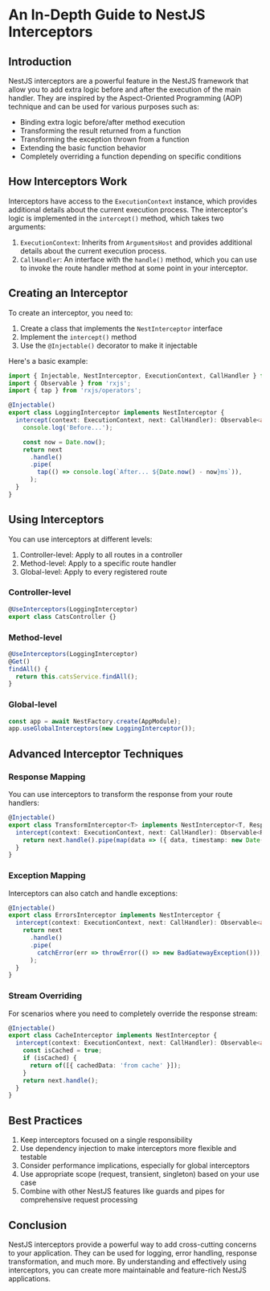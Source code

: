 # An In-Depth Guide to NestJS Interceptors

## Introduction

NestJS interceptors are a powerful feature in the NestJS framework that allow you to add extra logic before and after the execution of the main handler. They are inspired by the Aspect-Oriented Programming (AOP) technique and can be used for various purposes such as:

- Binding extra logic before/after method execution
- Transforming the result returned from a function
- Transforming the exception thrown from a function
- Extending the basic function behavior
- Completely overriding a function depending on specific conditions

## How Interceptors Work

Interceptors have access to the `ExecutionContext` instance, which provides additional details about the current execution process. The interceptor's logic is implemented in the `intercept()` method, which takes two arguments:

1. `ExecutionContext`: Inherits from `ArgumentsHost` and provides additional details about the current execution process.
2. `CallHandler`: An interface with the `handle()` method, which you can use to invoke the route handler method at some point in your interceptor.

## Creating an Interceptor

To create an interceptor, you need to:

1. Create a class that implements the `NestInterceptor` interface
2. Implement the `intercept()` method
3. Use the `@Injectable()` decorator to make it injectable

Here's a basic example:

```typescript
import { Injectable, NestInterceptor, ExecutionContext, CallHandler } from '@nestjs/common';
import { Observable } from 'rxjs';
import { tap } from 'rxjs/operators';

@Injectable()
export class LoggingInterceptor implements NestInterceptor {
  intercept(context: ExecutionContext, next: CallHandler): Observable<any> {
    console.log('Before...');

    const now = Date.now();
    return next
      .handle()
      .pipe(
        tap(() => console.log(`After... ${Date.now() - now}ms`)),
      );
  }
}
```

## Using Interceptors

You can use interceptors at different levels:

1. Controller-level: Apply to all routes in a controller
2. Method-level: Apply to a specific route handler
3. Global-level: Apply to every registered route

### Controller-level

```typescript
@UseInterceptors(LoggingInterceptor)
export class CatsController {}
```

### Method-level

```typescript
@UseInterceptors(LoggingInterceptor)
@Get()
findAll() {
  return this.catsService.findAll();
}
```

### Global-level

```typescript
const app = await NestFactory.create(AppModule);
app.useGlobalInterceptors(new LoggingInterceptor());
```

## Advanced Interceptor Techniques

### Response Mapping

You can use interceptors to transform the response from your route handlers:

```typescript
@Injectable()
export class TransformInterceptor<T> implements NestInterceptor<T, Response<T>> {
  intercept(context: ExecutionContext, next: CallHandler): Observable<Response<T>> {
    return next.handle().pipe(map(data => ({ data, timestamp: new Date().toISOString() })));
  }
}
```

### Exception Mapping

Interceptors can also catch and handle exceptions:

```typescript
@Injectable()
export class ErrorsInterceptor implements NestInterceptor {
  intercept(context: ExecutionContext, next: CallHandler): Observable<any> {
    return next
      .handle()
      .pipe(
        catchError(err => throwError(() => new BadGatewayException())),
      );
  }
}
```

### Stream Overriding

For scenarios where you need to completely override the response stream:

```typescript
@Injectable()
export class CacheInterceptor implements NestInterceptor {
  intercept(context: ExecutionContext, next: CallHandler): Observable<any> {
    const isCached = true;
    if (isCached) {
      return of([{ cachedData: 'from cache' }]);
    }
    return next.handle();
  }
}
```

## Best Practices

1. Keep interceptors focused on a single responsibility
2. Use dependency injection to make interceptors more flexible and testable
3. Consider performance implications, especially for global interceptors
4. Use appropriate scope (request, transient, singleton) based on your use case
5. Combine with other NestJS features like guards and pipes for comprehensive request processing

## Conclusion

NestJS interceptors provide a powerful way to add cross-cutting concerns to your application. They can be used for logging, error handling, response transformation, and much more. By understanding and effectively using interceptors, you can create more maintainable and feature-rich NestJS applications.
